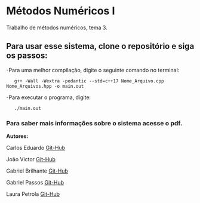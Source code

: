 # Métodos Numéricos I
Trabalho de métodos numéricos, tema 3.


## Para usar esse sistema, clone o repositório e siga os passos:

-Para uma melhor compilação, digite o seguinte comando no terminal:

       g++ -Wall -Wextra -pedantic --std=c++17 Nome_Arquivo.cpp Nome_Arquivos.hpp -o main.out

-Para executar o programa, digite:

       ./main.out

### Para saber mais informações sobre o sistema acesse o pdf.


**Autores:**

Carlos Eduardo [Git-Hub](https://github.com/Cadusantos27)

João Victor  [Git-Hub](https://github.com/jva411)

Gabriel Brilhante [Git-Hub](https://github.com/brilhante14) 

Gabriel Passos [Git-Hub](https://github.com/GabrielPassos25)

Laura Petrola [Git-Hub](https://github.com/petrolau)
